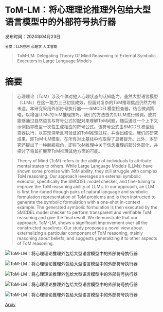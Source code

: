 # ToM-LM：将心理理论推理外包给大型语言模型中的外部符号执行器

发布时间：2024年04月23日

`分类：LLM应用` `心理学` `人工智能`

> ToM-LM: Delegating Theory Of Mind Reasoning to External Symbolic Executors in Large Language Models

# 摘要

> 心理理论（ToM）涉及个体对他人心理状态的认知能力。虽然大型语言模型（LLMs）在这一能力上已初显成效，但面对复杂的ToM推理挑战仍然力有未逮。本研究采用外部符号执行器——SMCDEL模型检查器，结合微调策略，以增强LLMs的ToM推理技巧。我们的方法首先对LLM进行微调，使其能够通过自然语言与符号公式的配对来理解ToM问题，随后通过一个上下文示例指导模型一次性生成相应的符号公式。该符号公式由SMCDEL模型检查器执行，以实现清晰且可验证的ToM推理过程，并得出结论。我们的研究成果，即ToM-LM模型，在所有对比基线中均取得了显著提升。此外，本研究还提出了一种新颖视角，即将ToM推理中关于信念推理的部分外部化，并探讨了将其扩展至ToM推理其他方面的可能。

> Theory of Mind (ToM) refers to the ability of individuals to attribute mental states to others. While Large Language Models (LLMs) have shown some promise with ToM ability, they still struggle with complex ToM reasoning. Our approach leverages an external symbolic executor, specifically the SMCDEL model checker, and fine-tuning to improve the ToM reasoning ability of LLMs. In our approach, an LLM is first fine-tuned through pairs of natural language and symbolic formulation representation of ToM problems and is then instructed to generate the symbolic formulation with a one-shot in-context example. The generated symbolic formulation is then executed by the SMCDEL model checker to perform transparent and verifiable ToM reasoning and give the final result. We demonstrate that our approach, ToM-LM, shows a significant improvement over all the constructed baselines. Our study proposes a novel view about externalizing a particular component of ToM reasoning, mainly reasoning about beliefs, and suggests generalizing it to other aspects of ToM reasoning.

![ToM-LM：将心理理论推理外包给大型语言模型中的外部符号执行器](../../../paper_images/2404.15515/framework.png)

![ToM-LM：将心理理论推理外包给大型语言模型中的外部符号执行器](../../../paper_images/2404.15515/sf_prompt.png)

![ToM-LM：将心理理论推理外包给大型语言模型中的外部符号执行器](../../../paper_images/2404.15515/ToM-example.png)

![ToM-LM：将心理理论推理外包给大型语言模型中的外部符号执行器](../../../paper_images/2404.15515/direct_prompt.png)

![ToM-LM：将心理理论推理外包给大型语言模型中的外部符号执行器](../../../paper_images/2404.15515/distribution.png)

[Arxiv](https://arxiv.org/abs/2404.15515)